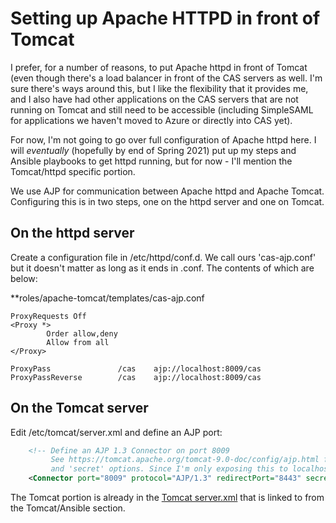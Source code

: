 # Setting up Apache HTTPD in front of Tomcat

I prefer, for a number of reasons, to put Apache httpd in front of Tomcat (even though there's a load balancer in front of the CAS servers as well.  I'm sure there's ways around this, but I like the flexibility that it provides me, and I also have had other applications on the CAS servers that are not running on Tomcat and still need to be accessible (including SimpleSAML for applications we haven't moved to Azure or directly into CAS yet).

For now, I'm not going to go over full configuration of Apache httpd here.  I will *eventually* (hopefully by end of Spring 2021) put up my steps and Ansible playbooks to get httpd running, but for now - I'll mention the Tomcat/httpd specific portion.

We use AJP for communication between Apache httpd and Apache Tomcat.  Configuring this is in two steps, one on the httpd server and one on Tomcat.


## On the httpd server
Create a configuration file in /etc/httpd/conf.d.  We call ours 'cas-ajp.conf' but it doesn't matter as long as it ends in .conf.  The contents of which are below:


**roles/apache-tomcat/templates/cas-ajp.conf
``` apacheconf
ProxyRequests Off
<Proxy *>
        Order allow,deny
        Allow from all
</Proxy>

ProxyPass               /cas    ajp://localhost:8009/cas
ProxyPassReverse        /cas    ajp://localhost:8009/cas
```


## On the Tomcat server

Edit /etc/tomcat/server.xml and define an AJP port:

``` xml
    <!-- Define an AJP 1.3 Connector on port 8009
         See https://tomcat.apache.org/tomcat-9.0-doc/config/ajp.html for more on the 'secretRequired'
         and 'secret' options. Since I'm only exposing this to localhost via host firewall -->
    <Connector port="8009" protocol="AJP/1.3" redirectPort="8443" secretRequired="false"/>
```

The Tomcat portion is already in the [Tomcat server.xml](https://paulchauvet.github.io/deploying-cas/setting-up-the-environment/tomcat-ansible/templates/cas6-server.xml.j2) that is linked to from the Tomcat/Ansible section.